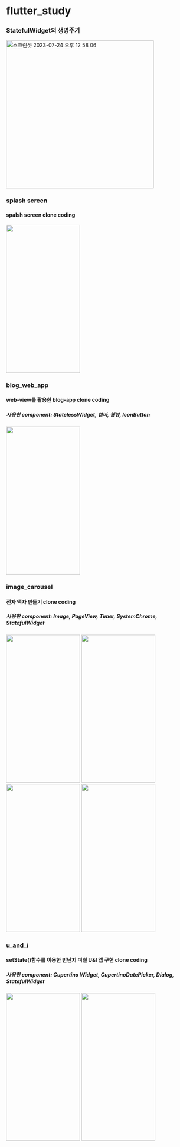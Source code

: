 # flutter_study

### StatefulWidget의 생명주기
<img width="400" alt="스크린샷 2023-07-24 오후 12 58 06" src="https://github.com/wjdansrl7/flutter_study/assets/48114924/e638c84f-e00b-4546-90bb-2d714ce2f397">


### splash screen
#### spalsh screen clone coding
<img src="https://github.com/wjdansrl7/flutter_study/assets/48114924/d136cb4c-db93-467d-abae-45f3199d6e6b" width = "200" height="400"/>

### blog_web_app
#### web-view를 활용한 blog-app clone coding
##### 사용한 component: StatelessWidget, 앱바, 웹뷰, IconButton
<img src="https://github.com/wjdansrl7/flutter_study/assets/48114924/930bc64e-95e9-4e93-b5e4-c9e6e019923b" width="200" height="400"/>

### image_carousel
#### 전자 액자 만들기 clone coding
##### 사용한 component: Image, PageView, Timer, SystemChrome, StatefulWidget
<img src="https://github.com/wjdansrl7/flutter_study/assets/48114924/063edceb-02db-4234-80a9-271456840255" width="200" height="400"/>
<img src="https://github.com/wjdansrl7/flutter_study/assets/48114924/30481e7e-bd78-4952-8127-349f7e6a5951" width="200" height="400"/>
<img src="https://github.com/wjdansrl7/flutter_study/assets/48114924/a58ec656-dc73-423c-b505-efa430112b8f" width="200" height="400"/>
<img src="https://github.com/wjdansrl7/flutter_study/assets/48114924/d5ff969a-a59e-4096-813c-9a5e9d56390f" width="200" height="400"/>

### u_and_i
#### setState()함수를 이용한 만난지 며칠 U&I 앱 구현 clone coding
##### 사용한 component: Cupertino Widget, CupertinoDatePicker, Dialog, StatefulWidget
<img src="https://github.com/wjdansrl7/flutter_study/assets/48114924/505724ba-2352-4cad-b14f-438b1291d60f" width="200" height="400"/>
<img src="https://github.com/wjdansrl7/flutter_study/assets/48114924/a1afd250-c254-48e9-a182-4db09bd1c7d2" width="200" height="400"/>

